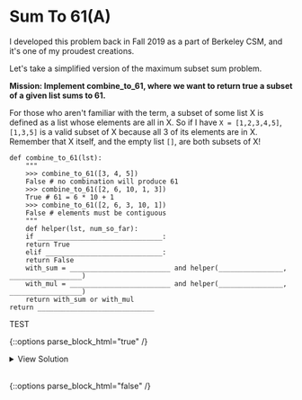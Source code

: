 # Sum To 61(A)

I developed this problem back in Fall 2019 as a part of Berkeley CSM, and it's one of my proudest creations. 

Let's take a simplified version of the maximum subset sum problem. 

**Mission: Implement combine_to_61, where we want to return true a subset of a given list sums to 61.** 

For those who aren't familiar with the term, a subset of some list X is defined as a list whose elements are all in X. So if I have `X = [1,2,3,4,5]`, `[1,3,5]` is a valid subset of X because all 3 of its elements are in X. Remember that X itself, and the empty list `[]`, are both subsets of X!

```
def combine_to_61(lst):
    """
    >>> combine_to_61([3, 4, 5])
    False # no combination will produce 61
    >>> combine_to_61([2, 6, 10, 1, 3])
    True # 61 = 6 * 10 + 1
    >>> combine_to_61([2, 6, 3, 10, 1])
    False # elements must be contiguous
    """
    def helper(lst, num_so_far):
    if _______________________________:
    return True
    elif _____________________________:
    return False
    with_sum = _________________________ and helper(________________, __________________)
    with_mul = _________________________ and helper(________________, __________________)
    return with_sum or with_mul
return _____________________________
```

TEST

{::options parse_block_html="true" /}

<details><summary markdown="span">View Solution</summary>
```python
print('Hello World!')
```
Of course, it has to be Hello World, right?
</details>
<br/>

{::options parse_block_html="false" /}
